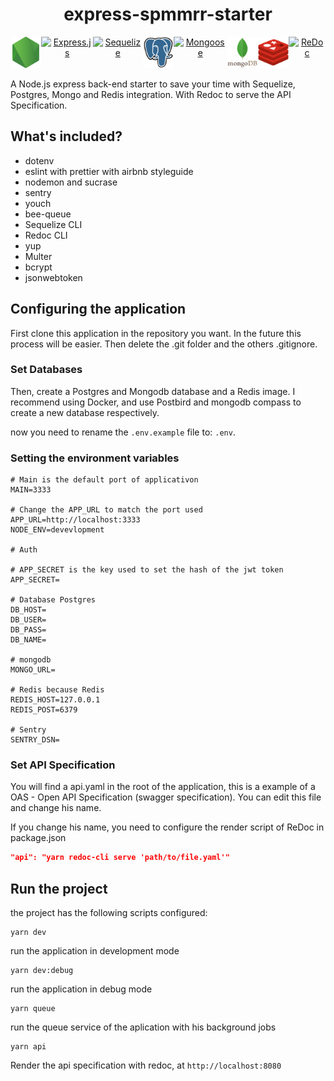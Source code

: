 <div align="center">

 # express-spmmrr-starter

  <div style="display: flex">
    <a href="https://nodejs.org/en/">
      <img src="https://raw.githubusercontent.com/devicons/devicon/master/icons/nodejs/nodejs-original.svg" alt="Node.JS"  width="50" height="50"/>
    </a>
     <a href="https://expressjs.com/pt-br/">
      <img src="https://expressjs.com/images/express-facebook-share.png" alt="Express.js"  width="100"/>
    </a>
    <a href="https://sequelize.org/master/">
      <img src="https://sequelize.org/master/manual/asset/logo-small.png" alt="Sequelize"  width="50" height="50"/>
    </a>
   <a href="https://www.postgresql.org/">
      <img src="https://raw.githubusercontent.com/devicons/devicon/master/icons/postgresql/postgresql-original.svg"  width="50" height="50"/>
    </a>
    <a href="https://mongoosejs.com/">
      <img src="https://images.opencollective.com/frontendmasters/0b9cda4/logo/256.png" alt="Mongoose"  width="50" height="50"/>
    </a>
    <a href="https://www.mongodb.com/">
      <img src="https://raw.githubusercontent.com/devicons/devicon/master/icons/mongodb/mongodb-original-wordmark.svg" alt="MongoDB"  width="50" height="50"/>
    </a>
    <a href="https://redis.io/">
      <img src="https://raw.githubusercontent.com/devicons/devicon/master/icons/redis/redis-original.svg" alt="Redis"  width="50" height="50"/>
    </a>
    <a href="https://github.com/Redocly/redoc">
      <img src="https://res.cloudinary.com/apideck/image/upload/v1594740999/icons/redoc.png" alt="ReDoc"  width="50" height="50"/>
    </a>

  </div>

</div>

A Node.js express back-end starter to save your time with Sequelize, Postgres, Mongo and Redis integration. With Redoc to serve the API Specification.

## What's included?
- dotenv
- eslint with prettier with airbnb styleguide
- nodemon and sucrase
- sentry
- youch
- bee-queue
- Sequelize CLI
- Redoc CLI
- yup
- Multer
- bcrypt
- jsonwebtoken

## Configuring the application
First clone this application in the repository you want. In the future this process will be easier. Then delete the .git folder and the others .gitignore.
### Set Databases
Then, create a Postgres and Mongodb database and a Redis image. I recommend using Docker, and use Postbird and mongodb compass to create a new database respectively.

now you need to rename the `.env.example` file to: `.env`.

### Setting the environment variables
```Shell
# Main is the default port of applicativon
MAIN=3333

# Change the APP_URL to match the port used
APP_URL=http://localhost:3333
NODE_ENV=devevlopment

# Auth

# APP_SECRET is the key used to set the hash of the jwt token
APP_SECRET=

# Database Postgres
DB_HOST=
DB_USER=
DB_PASS=
DB_NAME=

# mongodb
MONGO_URL=

# Redis because Redis
REDIS_HOST=127.0.0.1
REDIS_POST=6379

# Sentry
SENTRY_DSN=
```
### Set API Specification
You will find a api.yaml in the root of the application, this is a example of a OAS - Open API Specification (swagger specification). You can edit this file and change his name.

If you change his name, you need to configure the render script of ReDoc in package.json

```JSON
"api": "yarn redoc-cli serve 'path/to/file.yaml'"
```

## Run the project

the project has the following scripts configured:

```
yarn dev
```
run the application in development mode

```
yarn dev:debug
```
run the application in debug mode

```
yarn queue
```
run the queue service of the aplication with his background jobs

```
yarn api
```
Render the api specification with redoc, at `http://localhost:8080`
